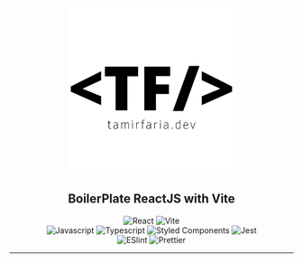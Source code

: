 <div align="center">
    <img src="src/assets/logo.png" width="294px"/>
</div>

<h2 align="center">BoilerPlate ReactJS with Vite</h2>

<div align="center">
  <img src="https://img.shields.io/badge/React-20232A?style=for-the-badge&logo=react&logoColor=61DAFB" alt="React"/>
  <img src="https://img.shields.io/badge/Vite-B73BFE?style=for-the-badge&logo=vite&logoColor=FFD62E" alt="Vite"/>
</div>
<div align="center">
  <img src="https://img.shields.io/badge/JavaScript-323330?style=for-the-badge&logo=javascript&logoColor=F7DF1E" alt="Javascript"/>
  <img src="https://img.shields.io/badge/TypeScript-007ACC?style=for-the-badge&logo=typescript&logoColor=white" alt="Typescript"/>
  <img src="https://img.shields.io/badge/styled--components-DB7093?style=for-the-badge&logo=styled-components&logoColor=white
" alt="Styled Components"/>
  <img src="https://img.shields.io/badge/Jest-C21325?style=for-the-badge&logo=jest&logoColor=white
" alt="Jest"/>
</div>
<div align="center">
  <img src="https://img.shields.io/badge/eslint-3A33D1?style=for-the-badge&logo=eslint&logoColor=white" alt="ESlint"/>
  <img src="https://img.shields.io/badge/prettier-1A2C34?style=for-the-badge&logo=prettier&logoColor=F7BA3E" alt="Prettier"/>
</div>

---

